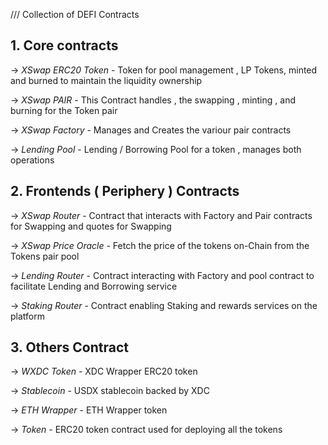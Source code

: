 /// Collection of DEFI Contracts

## 1. Core contracts

-> _XSwap ERC20 Token_ - Token for pool management , LP Tokens, minted and burned to maintain the liquidity ownership

-> _XSwap PAIR_ - This Contract handles , the swapping , minting , and burning for the Token pair

-> _XSwap Factory_ - Manages and Creates the variour pair contracts

-> _Lending Pool_ - Lending / Borrowing Pool for a token , manages both operations

## 2. Frontends ( Periphery ) Contracts

-> _XSwap Router_ - Contract that interacts with Factory and Pair contracts for Swapping and quotes for Swapping

-> _XSwap Price Oracle_ - Fetch the price of the tokens on-Chain from the Tokens pair pool

-> _Lending Router_ - Contract interacting with Factory and pool contract to facilitate Lending and Borrowing service

-> _Staking Router_ - Contract enabling Staking and rewards services on the platform

## 3. Others Contract

-> _WXDC Token_ - XDC Wrapper ERC20 token

-> _Stablecoin_ - USDX stablecoin backed by XDC

-> _ETH Wrapper_ - ETH Wrapper token

-> _Token_ - ERC20 token contract used for deploying all the tokens
